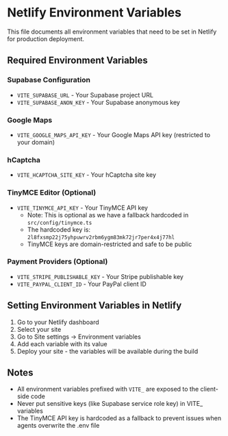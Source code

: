# Netlify Environment Variables

This file documents all environment variables that need to be set in Netlify for production deployment.

## Required Environment Variables

### Supabase Configuration
- `VITE_SUPABASE_URL` - Your Supabase project URL
- `VITE_SUPABASE_ANON_KEY` - Your Supabase anonymous key

### Google Maps
- `VITE_GOOGLE_MAPS_API_KEY` - Your Google Maps API key (restricted to your domain)

### hCaptcha
- `VITE_HCAPTCHA_SITE_KEY` - Your hCaptcha site key

### TinyMCE Editor (Optional)
- `VITE_TINYMCE_API_KEY` - Your TinyMCE API key
  - Note: This is optional as we have a fallback hardcoded in `src/config/tinymce.ts`
  - The hardcoded key is: `2l8fxsmp22j75yhpuwrv2rbm6ygm83mk72jr7per4x4j77hl`
  - TinyMCE keys are domain-restricted and safe to be public

### Payment Providers (Optional)
- `VITE_STRIPE_PUBLISHABLE_KEY` - Your Stripe publishable key
- `VITE_PAYPAL_CLIENT_ID` - Your PayPal client ID

## Setting Environment Variables in Netlify

1. Go to your Netlify dashboard
2. Select your site
3. Go to Site settings → Environment variables
4. Add each variable with its value
5. Deploy your site - the variables will be available during the build

## Notes

- All environment variables prefixed with `VITE_` are exposed to the client-side code
- Never put sensitive keys (like Supabase service role key) in VITE_ variables
- The TinyMCE API key is hardcoded as a fallback to prevent issues when agents overwrite the .env file
